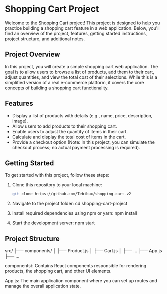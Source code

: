 # Shopping Cart Project

Welcome to the Shopping Cart project! This project is designed to help you practice building a shopping cart feature in a web application. Below, you'll find an overview of the project, features, getting started instructions, project structure, and additional notes.

## Project Overview

In this project, you will create a simple shopping cart web application. The goal is to allow users to browse a list of products, add them to their cart, adjust quantities, and view the total cost of their selections. While this is a simplified version of a real e-commerce platform, it covers the core concepts of building a shopping cart functionality.

## Features

- Display a list of products with details (e.g., name, price, description, image).
- Allow users to add products to their shopping cart.
- Enable users to adjust the quantity of items in their cart.
- Calculate and display the total cost of items in the cart.
- Provide a checkout option (Note: In this project, you can simulate the checkout process; no actual payment processing is required).

## Getting Started

To get started with this project, follow these steps:

1. Clone this repository to your local machine:

   ```bash
   git clone https://github.com/Tebibux/shopping-cart-v2


2. Navigate to the project folder:
   		cd shopping-cart-project
3. install required dependencies using npm or yarn:
   npm install 

4. Start the development server:
	npm start

## Project Structure

src/
  ├── components/
  │   ├── Product.js
  │   ├── Cart.js
  │   ├── ...
  ├── App.js
  ├── ...

components/: Contains React components responsible for rendering products, the shopping cart, and other UI elements.


App.js: The main application component where you can set up routes and manage the overall application state.
